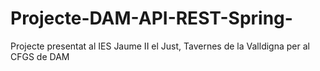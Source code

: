 # Projecte-DAM-API-REST-Spring-
Projecte presentat al IES Jaume II el Just, Tavernes de la Valldigna per al CFGS de DAM
